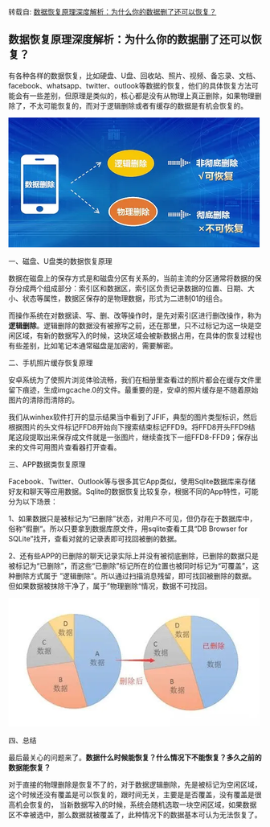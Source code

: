 转载自: [数据恢复原理深度解析：为什么你的数据删了还可以恢复？](https://shunmakeji.com/technology.html#)

## 数据恢复原理深度解析：为什么你的数据删了还可以恢复？

有各种各样的数据恢复，比如硬盘、U盘、回收站、照片、视频、备忘录、文档、facebook、whatsapp、twitter、outlook等数据的恢复，他们的具体恢复方法可能会有一些差别，但原理是类似的，核心都是没有从物理上真正删除，如果物理删除了，不太可能恢复的，而对于逻辑删除或者有缓存的数据是有机会恢复的。

![删除方式](assets/1753886470-df8e1963692fa869525d87ace9fe7d46.png)

一、磁盘、U盘类的数据恢复原理

数据在磁盘上的保存方式是和磁盘分区有关系的，当前主流的分区通常将数据的保存分成两个组成部分：索引区和数据区，索引区负责记录数据的位置、日期、大小、状态等属性，数据区保存的是物理数据，形式为二进制01的组合。

而操作系统在对数据读、写、删、改等操作时，是先对索引区进行删改操作，称为 **逻辑删除**。逻辑删除的数据没有被擦写之前，还在那里，只不过标记为这一块是空闲区域，有新的数据写入的时候，这块区域会被新数据占用，在具体的恢复过程也有些差别，比如笔记本通常磁盘是加密的，需要解密。

二、手机照片缓存恢复原理

安卓系统为了使照片浏览体验流畅，我们在相册里查看过的照片都会在缓存文件里留下痕迹，生成imgcache.0的文件。最重要的是，安卓的照片缓存是不随着原始图片的清除而清除的。

我们从winhex软件打开的显示结果当中看到了JFIF，典型的图片类型标识，然后根据图片的头文件标记FFD8开始向下搜索结束标记FFD9。将FFD8开头FFD9结尾这段提取出来保存成文件就是一张图片，继续查找下一组FFD8-FFD9；保存出来的文件可用图片查看器打开查看。

三、APP数据类恢复原理

Facebook、Twitter、Outlook等与很多其它App类似，使用Sqlite数据库来存储好友和聊天等应用数据。Sqlite的数据恢复比较复杂，根据不同的App特性，可能分为以下场景：

1、如果数据只是被标记为“已删除”状态，对用户不可见，但仍存在于数据库中，俗称”假删“。所以只要拿到数据库原文件，用sqlite查看工具“DB Browser for SQLite”找开，查看对就的记录表即可找回被删的数据。

2、还有些APP的已删除的聊天记录实际上并没有被彻底删除，已删除的数据只是被标记为“已删除”，而这些“已删除”标记所在的位置也被同时标记为“可覆盖”，这种删除方式属于 ”逻辑删除“。所以通过扫描消息残留，即可找回被删除的数据。但如果数据被抹除干净了，属于”物理删除“情况，数据不可找回。

![删除后](assets/1753886470-d3edca9bc5ebd4d9adc0fa234d7d56b6.png)

四、总结

最后最关心的问题来了。**数据什么时候能恢复？什么情况下不能恢复？多久之前的数据能恢复？**

对于直接的物理删除是恢复不了的，对于数据逻辑删除，先是被标记为空闲区域， 这个时候还没有覆盖是可以恢复的，跟时间无关，主要是是否覆盖，没有覆盖是很高机会恢复的， 当新数据写入的时候，系统会随机选取一块空闲区域，如果数据区不幸被选中，那么数据就被覆盖了，此种情况下的数据基本可认为无法恢复了。
